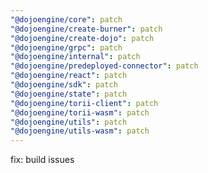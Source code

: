```yaml
---
"@dojoengine/core": patch
"@dojoengine/create-burner": patch
"@dojoengine/create-dojo": patch
"@dojoengine/grpc": patch
"@dojoengine/internal": patch
"@dojoengine/predeployed-connector": patch
"@dojoengine/react": patch
"@dojoengine/sdk": patch
"@dojoengine/state": patch
"@dojoengine/torii-client": patch
"@dojoengine/torii-wasm": patch
"@dojoengine/utils": patch
"@dojoengine/utils-wasm": patch
---
```


fix: build issues
